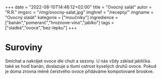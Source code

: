 
+++
date = "2022-08-10T14:46:12+02:00"
title = "Ovocný salát"
autor = "R.R."
imgsrc = "/img/ovocny-salat.jpg"
imghref = "/recepty/"
imgname = "Ovocný slalát"
kategorie = ["moučníky"]
ingredience = ["banán","pomeranč","hroznove-vino","jablko"]
tags = ["sladké","ovoce","bez-lepku"]
+++

# Suroviny
Smíchat a nakrájet ovoce dle chuti a sezony. U nás vždy základ jablíčka. 
také se hodí banán, doslazuje a tlumí ostrost kyselých druhů ovoce. 
Pokud je doma zrovna méně čerstvého ovoce přidáváme kompotované broskve.